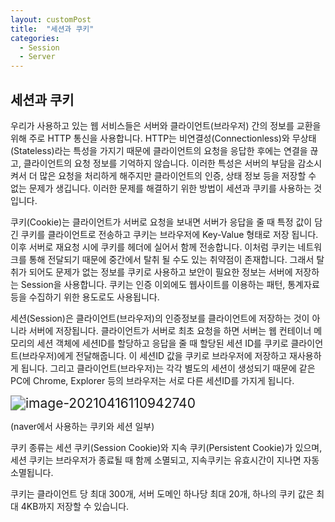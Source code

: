```yaml
---
layout: customPost
title:  "세션과 쿠키"
categories: 
  - Session
  - Server
---
```




## 세션과 쿠키

우리가 사용하고 있는 웹 서비스들은 서버와 클라이언트(브라우저) 간의 정보를 교환을 위해 주로 HTTP 통신을 사용합니다. HTTP는 비연결성(Connectionless)와 무상태(Stateless)라는 특성을 가지기 때문에 클라이언트의 요청을 응답한 후에는 연결을 끊고, 클라이언트의 요청 정보를 기억하지 않습니다. 이러한 특성은 서버의 부담을 감소시켜서 더 많은 요청을 처리하게 해주지만 클라이언트의 인증, 상태 정보 등을 저장할 수 없는 문제가 생깁니다. 이러한 문제를 해결하기 위한 방법이 세션과 쿠키를 사용하는 것입니다.

쿠키(Cookie)는 클라이언트가 서버로 요청을 보내면 서버가 응답을 줄 때 특정 값이 담긴 쿠키를 클라이언트로 전송하고 쿠키는 브라우저에 Key-Value 형태로 저장 됩니다. 이후 서버로 재요청 시에 쿠키를 헤더에 실어서 함께 전송합니다.  이처럼 쿠키는 네트워크를 통해 전달되기 때문에 중간에서 탈취 될 수도 있는 취약점이 존재합니다.  그래서 탈취가 되어도 문제가 없는 정보를 쿠키로 사용하고 보안이 필요한 정보는 서버에 저장하는 Session을 사용합니다. 쿠키는 인증 이외에도 웹사이트를 이용하는 패턴, 통계자료 등을 수집하기 위한 용도로도 사용됩니다.

세션(Session)은 클라이언트(브라우저)의 인증정보를 클라이언트에 저장하는 것이 아니라 서버에 저장됩니다.  클라이언트가 서버로 최초 요청을 하면 서버는 웹 컨테이너 메모리의 세션 객체에 세션ID를 할당하고 응답을 줄 때 할당된 세션 ID를  쿠키로 클라이언트(브라우저)에게 전달해줍니다. 이 세션ID 값을 쿠키로 브라우저에 저장하고 재사용하게 됩니다. 그리고 클라이언트(브라우저)는 각각 별도의 세션이 생성되기 때문에 같은 PC에 Chrome, Explorer 등의 브라우저는 서로 다른 세션ID를 가지게 됩니다.

<img src="C:\Users\webme\mygit\blog\assets\images\posts\image-20210416110942740.png" alt="image-20210416110942740" style="zoom:150%;" />

(naver에서 사용하는 쿠키와 세션 일부)



쿠키 종류는 세션 쿠키(Session Cookie)와 지속 쿠키(Persistent Cookie)가 있으며, 세션 쿠키는 브라우저가 종료될 때 함께 소멸되고, 지속쿠키는 유효시간이 지나면 자동 소멸됩니다.

쿠키는 클라이언트 당 최대 300개, 서버 도메인 하나당 최대 20개, 하나의 쿠키 값은 최대 4KB까지 저장할 수 있습니다.